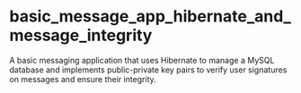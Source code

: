 # basic_message_app_hibernate_and_message_integrity
A basic messaging application that uses Hibernate to manage a MySQL database and implements public-private key pairs to verify user signatures on messages and ensure their integrity.
